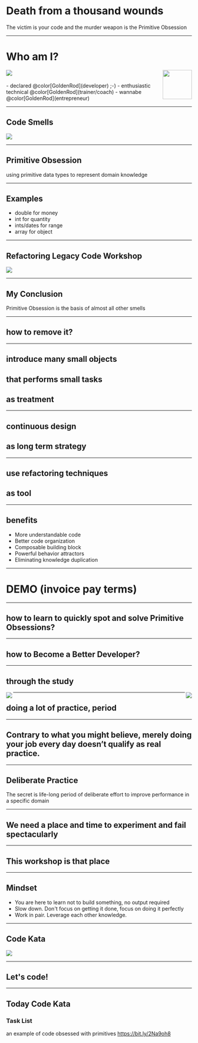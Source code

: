 # Death from a thousand wounds
The victim is your code and the murder weapon is the Primitive Obsession

---
# Who am I?
<img align="left" src="assets/doubleloop.png">
<img align="right" height="79" src="assets/avanscoperta-bianco.png">
<br /><br />
- declared @color[GoldenRod](developer) ;-)
- enthusiastic technical @color[GoldenRod](trainer/coach)
- wannabe @color[GoldenRod](entrepreneur)

---

## Code Smells
<img align="center" src="assets/code-smells3.png">

---

## Primitive Obsession
using primitive data types to represent domain knowledge

---

## Examples
- double for money
- int for quantity
- ints/dates for range
- array for object

---

## Refactoring Legacy Code Workshop
<img align="center" src="assets/workshop2.png">

---

## My Conclusion
Primitive Obsession is the basis of almost all other smells

---

## how to remove it?

---

## introduce many small objects
## that performs small tasks
## as treatment

---

## continuous design
## as long term strategy

---

## use refactoring techniques
## as tool

---

## benefits
- More understandable code
- Better code organization
- Composable building block
- Powerful behavior attractors
- Eliminating knowledge duplication

---

# DEMO (invoice pay terms)

---

## how to learn to quickly spot and solve Primitive Obsessions?

---

## how to Become a Better Developer?

---

## through the study
<img align="left" src="assets/refactoring-book1.jpg">
<img align="right" src="assets/refactoring-book2.jpg">

---

## doing a lot of practice, period

---

## Contrary to what you might believe, merely doing your job every day doesn’t qualify as real practice.

--- 

## Deliberate Practice
The secret is life-long period of deliberate effort to improve performance in a specific domain

---

## We need a place and time to experiment and fail spectacularly

---

## This workshop is that place

---

## Mindset
- You are here to learn not to build something, no output required
- Slow down. Don't focus on getting it done, focus on doing it perfectly
- Work in pair. Leverage each other knowledge.

---

## Code Kata
<img align="center" src="assets/code-kata.png">

---

## Let's code!

---

## Today Code Kata

### Task List
an example of code obsessed with primitives
https://bit.ly/2Na9oh8